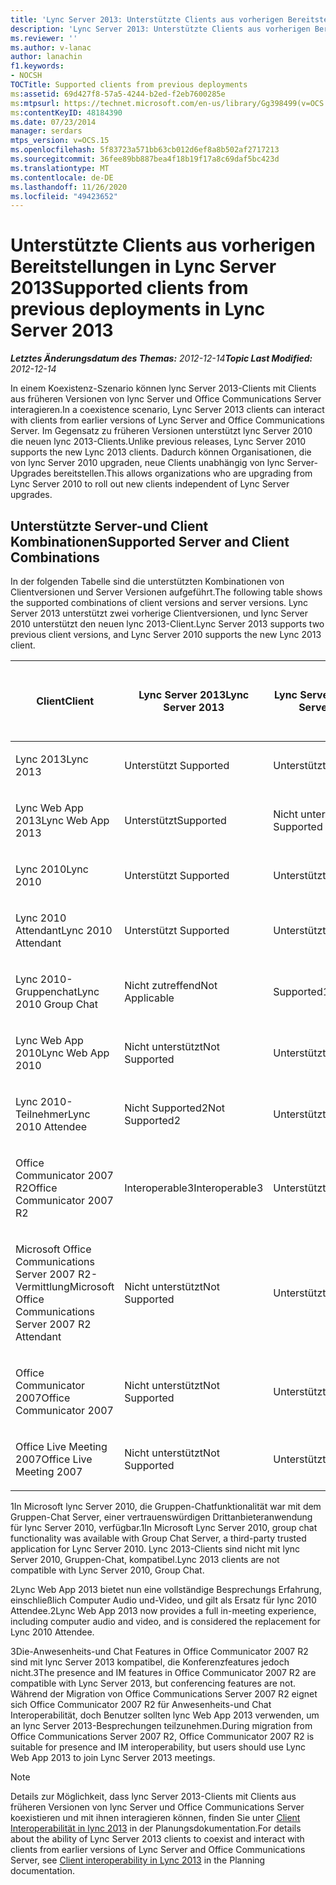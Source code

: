 ```yaml
---
title: 'Lync Server 2013: Unterstützte Clients aus vorherigen Bereitstellungen'
description: 'Lync Server 2013: Unterstützte Clients aus vorherigen Bereitstellungen.'
ms.reviewer: ''
ms.author: v-lanac
author: lanachin
f1.keywords:
- NOCSH
TOCTitle: Supported clients from previous deployments
ms:assetid: 69d427f8-57a5-4244-b2ed-f2eb7600285e
ms:mtpsurl: https://technet.microsoft.com/en-us/library/Gg398499(v=OCS.15)
ms:contentKeyID: 48184390
ms.date: 07/23/2014
manager: serdars
mtps_version: v=OCS.15
ms.openlocfilehash: 5f83723a571bb63cb012d6ef8a8b502af2717213
ms.sourcegitcommit: 36fee89bb887bea4f18b19f17a8c69daf5bc423d
ms.translationtype: MT
ms.contentlocale: de-DE
ms.lasthandoff: 11/26/2020
ms.locfileid: "49423652"
---
```

# <a name="supported-clients-from-previous-deployments-in-lync-server-2013"></a><span data-ttu-id="a87d0-103">Unterstützte Clients aus vorherigen Bereitstellungen in Lync Server 2013</span><span class="sxs-lookup"><span data-stu-id="a87d0-103">Supported clients from previous deployments in Lync Server 2013</span></span>

<div data-xmlns="http://www.w3.org/1999/xhtml">

<div class="topic" data-xmlns="http://www.w3.org/1999/xhtml" data-msxsl="urn:schemas-microsoft-com:xslt" data-cs="https://msdn.microsoft.com/">

<div data-asp="https://msdn2.microsoft.com/asp">



</div>

<div id="mainSection">

<div id="mainBody"><span data-ttu-id="a87d0-104">

<span> </span></span><span class="sxs-lookup"><span data-stu-id="a87d0-104">

<span> </span></span></span>

<span data-ttu-id="a87d0-105">_**Letztes Änderungsdatum des Themas:** 2012-12-14_</span><span class="sxs-lookup"><span data-stu-id="a87d0-105">_**Topic Last Modified:** 2012-12-14_</span></span>

<span data-ttu-id="a87d0-106">In einem Koexistenz-Szenario können lync Server 2013-Clients mit Clients aus früheren Versionen von lync Server und Office Communications Server interagieren.</span><span class="sxs-lookup"><span data-stu-id="a87d0-106">In a coexistence scenario, Lync Server 2013 clients can interact with clients from earlier versions of Lync Server and Office Communications Server.</span></span> <span data-ttu-id="a87d0-107">Im Gegensatz zu früheren Versionen unterstützt lync Server 2010 die neuen lync 2013-Clients.</span><span class="sxs-lookup"><span data-stu-id="a87d0-107">Unlike previous releases, Lync Server 2010 supports the new Lync 2013 clients.</span></span> <span data-ttu-id="a87d0-108">Dadurch können Organisationen, die von lync Server 2010 upgraden, neue Clients unabhängig von lync Server-Upgrades bereitstellen.</span><span class="sxs-lookup"><span data-stu-id="a87d0-108">This allows organizations who are upgrading from Lync Server 2010 to roll out new clients independent of Lync Server upgrades.</span></span>

<div>

## <a name="supported-server-and-client-combinations"></a><span data-ttu-id="a87d0-109">Unterstützte Server-und Client Kombinationen</span><span class="sxs-lookup"><span data-stu-id="a87d0-109">Supported Server and Client Combinations</span></span>

<span data-ttu-id="a87d0-110">In der folgenden Tabelle sind die unterstützten Kombinationen von Clientversionen und Server Versionen aufgeführt.</span><span class="sxs-lookup"><span data-stu-id="a87d0-110">The following table shows the supported combinations of client versions and server versions.</span></span> <span data-ttu-id="a87d0-111">Lync Server 2013 unterstützt zwei vorherige Clientversionen, und lync Server 2010 unterstützt den neuen lync 2013-Client.</span><span class="sxs-lookup"><span data-stu-id="a87d0-111">Lync Server 2013 supports two previous client versions, and Lync Server 2010 supports the new Lync 2013 client.</span></span>


<table>
<colgroup>
<col style="width: 25%" />
<col style="width: 25%" />
<col style="width: 25%" />
<col style="width: 25%" />
</colgroup>
<thead>
<tr class="header">
<th><span data-ttu-id="a87d0-112">Client</span><span class="sxs-lookup"><span data-stu-id="a87d0-112">Client</span></span></th>
<th><span data-ttu-id="a87d0-113">Lync Server 2013</span><span class="sxs-lookup"><span data-stu-id="a87d0-113">Lync Server 2013</span></span></th>
<th><span data-ttu-id="a87d0-114">Lync Server 2010</span><span class="sxs-lookup"><span data-stu-id="a87d0-114">Lync Server 2010</span></span></th>
<th><span data-ttu-id="a87d0-115">Office Communications Server 2007 R2</span><span class="sxs-lookup"><span data-stu-id="a87d0-115">Office Communications Server 2007 R2</span></span></th>
</tr>
</thead>
<tbody>
<tr class="odd">
<td><p><span data-ttu-id="a87d0-116">Lync 2013</span><span class="sxs-lookup"><span data-stu-id="a87d0-116">Lync 2013</span></span></p></td>
<td><p><span data-ttu-id="a87d0-117">Unterstützt </span><span class="sxs-lookup"><span data-stu-id="a87d0-117">Supported</span></span></p></td>
<td><p><span data-ttu-id="a87d0-118">Unterstützt</span><span class="sxs-lookup"><span data-stu-id="a87d0-118">Supported</span></span></p></td>
<td><p><span data-ttu-id="a87d0-119">Nicht unterstützt</span><span class="sxs-lookup"><span data-stu-id="a87d0-119">Not Supported</span></span></p></td>
</tr>
<tr class="even">
<td><p><span data-ttu-id="a87d0-120">Lync Web App 2013</span><span class="sxs-lookup"><span data-stu-id="a87d0-120">Lync Web App 2013</span></span></p></td>
<td><p><span data-ttu-id="a87d0-121">Unterstützt</span><span class="sxs-lookup"><span data-stu-id="a87d0-121">Supported</span></span></p></td>
<td><p><span data-ttu-id="a87d0-122">Nicht unterstützt</span><span class="sxs-lookup"><span data-stu-id="a87d0-122">Not Supported</span></span></p></td>
<td><p><span data-ttu-id="a87d0-123">Nicht unterstützt</span><span class="sxs-lookup"><span data-stu-id="a87d0-123">Not Supported</span></span></p></td>
</tr>
<tr class="odd">
<td><p><span data-ttu-id="a87d0-124">Lync 2010</span><span class="sxs-lookup"><span data-stu-id="a87d0-124">Lync 2010</span></span></p></td>
<td><p><span data-ttu-id="a87d0-125">Unterstützt </span><span class="sxs-lookup"><span data-stu-id="a87d0-125">Supported</span></span></p></td>
<td><p><span data-ttu-id="a87d0-126">Unterstützt</span><span class="sxs-lookup"><span data-stu-id="a87d0-126">Supported</span></span></p></td>
<td><p><span data-ttu-id="a87d0-127">Nicht unterstützt</span><span class="sxs-lookup"><span data-stu-id="a87d0-127">Not Supported</span></span></p></td>
</tr>
<tr class="even">
<td><p><span data-ttu-id="a87d0-128">Lync 2010 Attendant</span><span class="sxs-lookup"><span data-stu-id="a87d0-128">Lync 2010 Attendant</span></span></p></td>
<td><p><span data-ttu-id="a87d0-129">Unterstützt </span><span class="sxs-lookup"><span data-stu-id="a87d0-129">Supported</span></span></p></td>
<td><p><span data-ttu-id="a87d0-130">Unterstützt</span><span class="sxs-lookup"><span data-stu-id="a87d0-130">Supported</span></span></p></td>
<td><p><span data-ttu-id="a87d0-131">Nicht unterstützt</span><span class="sxs-lookup"><span data-stu-id="a87d0-131">Not Supported</span></span></p></td>
</tr>
<tr class="odd">
<td><p><span data-ttu-id="a87d0-132">Lync 2010-Gruppenchat</span><span class="sxs-lookup"><span data-stu-id="a87d0-132">Lync 2010 Group Chat</span></span></p></td>
<td><p><span data-ttu-id="a87d0-133">Nicht zutreffend</span><span class="sxs-lookup"><span data-stu-id="a87d0-133">Not Applicable</span></span></p></td>
<td><p><span data-ttu-id="a87d0-134">Supported1</span><span class="sxs-lookup"><span data-stu-id="a87d0-134">Supported1</span></span></p></td>
<td><p><span data-ttu-id="a87d0-135">Nicht zutreffend</span><span class="sxs-lookup"><span data-stu-id="a87d0-135">Not Applicable</span></span></p></td>
</tr>
<tr class="even">
<td><p><span data-ttu-id="a87d0-136">Lync Web App 2010</span><span class="sxs-lookup"><span data-stu-id="a87d0-136">Lync Web App 2010</span></span></p></td>
<td><p><span data-ttu-id="a87d0-137">Nicht unterstützt</span><span class="sxs-lookup"><span data-stu-id="a87d0-137">Not Supported</span></span></p></td>
<td><p><span data-ttu-id="a87d0-138">Unterstützt</span><span class="sxs-lookup"><span data-stu-id="a87d0-138">Supported</span></span></p></td>
<td><p><span data-ttu-id="a87d0-139">Nicht unterstützt</span><span class="sxs-lookup"><span data-stu-id="a87d0-139">Not Supported</span></span></p></td>
</tr>
<tr class="odd">
<td><p><span data-ttu-id="a87d0-140">Lync 2010-Teilnehmer</span><span class="sxs-lookup"><span data-stu-id="a87d0-140">Lync 2010 Attendee</span></span></p></td>
<td><p><span data-ttu-id="a87d0-141">Nicht Supported2</span><span class="sxs-lookup"><span data-stu-id="a87d0-141">Not Supported2</span></span></p></td>
<td><p><span data-ttu-id="a87d0-142">Unterstützt</span><span class="sxs-lookup"><span data-stu-id="a87d0-142">Supported</span></span></p></td>
<td><p><span data-ttu-id="a87d0-143">Nicht unterstützt</span><span class="sxs-lookup"><span data-stu-id="a87d0-143">Not Supported</span></span></p></td>
</tr>
<tr class="even">
<td><p><span data-ttu-id="a87d0-144">Office Communicator 2007 R2</span><span class="sxs-lookup"><span data-stu-id="a87d0-144">Office Communicator 2007 R2</span></span></p></td>
<td><p><span data-ttu-id="a87d0-145">Interoperable3</span><span class="sxs-lookup"><span data-stu-id="a87d0-145">Interoperable3</span></span></p></td>
<td><p><span data-ttu-id="a87d0-146">Unterstützt </span><span class="sxs-lookup"><span data-stu-id="a87d0-146">Supported</span></span></p></td>
<td><p><span data-ttu-id="a87d0-147">Unterstützt</span><span class="sxs-lookup"><span data-stu-id="a87d0-147">Supported</span></span></p></td>
</tr>
<tr class="odd">
<td><p><span data-ttu-id="a87d0-148">Microsoft Office Communications Server 2007 R2-Vermittlung</span><span class="sxs-lookup"><span data-stu-id="a87d0-148">Microsoft Office Communications Server 2007 R2 Attendant</span></span></p></td>
<td><p><span data-ttu-id="a87d0-149">Nicht unterstützt</span><span class="sxs-lookup"><span data-stu-id="a87d0-149">Not Supported</span></span></p></td>
<td><p><span data-ttu-id="a87d0-150">Unterstützt </span><span class="sxs-lookup"><span data-stu-id="a87d0-150">Supported</span></span></p></td>
<td><p><span data-ttu-id="a87d0-151">Unterstützt</span><span class="sxs-lookup"><span data-stu-id="a87d0-151">Supported</span></span></p></td>
</tr>
<tr class="even">
<td><p><span data-ttu-id="a87d0-152">Office Communicator 2007</span><span class="sxs-lookup"><span data-stu-id="a87d0-152">Office Communicator 2007</span></span></p></td>
<td><p><span data-ttu-id="a87d0-153">Nicht unterstützt</span><span class="sxs-lookup"><span data-stu-id="a87d0-153">Not Supported</span></span></p></td>
<td><p><span data-ttu-id="a87d0-154">Unterstützt </span><span class="sxs-lookup"><span data-stu-id="a87d0-154">Supported</span></span></p></td>
<td><p><span data-ttu-id="a87d0-155">Unterstützt</span><span class="sxs-lookup"><span data-stu-id="a87d0-155">Supported</span></span></p></td>
</tr>
<tr class="odd">
<td><p><span data-ttu-id="a87d0-156">Office Live Meeting 2007</span><span class="sxs-lookup"><span data-stu-id="a87d0-156">Office Live Meeting 2007</span></span></p></td>
<td><p><span data-ttu-id="a87d0-157">Nicht unterstützt</span><span class="sxs-lookup"><span data-stu-id="a87d0-157">Not Supported</span></span></p></td>
<td><p><span data-ttu-id="a87d0-158">Unterstützt </span><span class="sxs-lookup"><span data-stu-id="a87d0-158">Supported</span></span></p></td>
<td><p><span data-ttu-id="a87d0-159">Unterstützt</span><span class="sxs-lookup"><span data-stu-id="a87d0-159">Supported</span></span></p></td>
</tr>
</tbody>
</table>


<span data-ttu-id="a87d0-160">1In Microsoft lync Server 2010, die Gruppen-Chatfunktionalität war mit dem Gruppen-Chat Server, einer vertrauenswürdigen Drittanbieteranwendung für lync Server 2010, verfügbar.</span><span class="sxs-lookup"><span data-stu-id="a87d0-160">1In Microsoft Lync Server 2010, group chat functionality was available with Group Chat Server, a third-party trusted application for Lync Server 2010.</span></span> <span data-ttu-id="a87d0-161">Lync 2013-Clients sind nicht mit lync Server 2010, Gruppen-Chat, kompatibel.</span><span class="sxs-lookup"><span data-stu-id="a87d0-161">Lync 2013 clients are not compatible with Lync Server 2010, Group Chat.</span></span>

<span data-ttu-id="a87d0-162">2Lync Web App 2013 bietet nun eine vollständige Besprechungs Erfahrung, einschließlich Computer Audio und-Video, und gilt als Ersatz für lync 2010 Attendee.</span><span class="sxs-lookup"><span data-stu-id="a87d0-162">2Lync Web App 2013 now provides a full in-meeting experience, including computer audio and video, and is considered the replacement for Lync 2010 Attendee.</span></span>

<span data-ttu-id="a87d0-163">3Die-Anwesenheits-und Chat Features in Office Communicator 2007 R2 sind mit lync Server 2013 kompatibel, die Konferenzfeatures jedoch nicht.</span><span class="sxs-lookup"><span data-stu-id="a87d0-163">3The presence and IM features in Office Communicator 2007 R2 are compatible with Lync Server 2013, but conferencing features are not.</span></span> <span data-ttu-id="a87d0-164">Während der Migration von Office Communications Server 2007 R2 eignet sich Office Communicator 2007 R2 für Anwesenheits-und Chat Interoperabilität, doch Benutzer sollten lync Web App 2013 verwenden, um an lync Server 2013-Besprechungen teilzunehmen.</span><span class="sxs-lookup"><span data-stu-id="a87d0-164">During migration from Office Communications Server 2007 R2, Office Communicator 2007 R2 is suitable for presence and IM interoperability, but users should use Lync Web App 2013 to join Lync Server 2013 meetings.</span></span>

<div>


> [!NOTE]  
> <span data-ttu-id="a87d0-165">Details zur Möglichkeit, dass lync Server 2013-Clients mit Clients aus früheren Versionen von lync Server und Office Communications Server koexistieren und mit ihnen interagieren können, finden Sie unter <A href="lync-server-2013-client-interoperability-in-lync-2013.md">Client Interoperabilität in lync 2013</A> in der Planungsdokumentation.</span><span class="sxs-lookup"><span data-stu-id="a87d0-165">For details about the ability of Lync Server 2013 clients to coexist and interact with clients from earlier versions of Lync Server and Office Communications Server, see <A href="lync-server-2013-client-interoperability-in-lync-2013.md">Client interoperability in Lync 2013</A> in the Planning documentation.</span></span>



<span data-ttu-id="a87d0-166"></div>

</div>

</div>

<span> </span>

</div>

</div>

</span><span class="sxs-lookup"><span data-stu-id="a87d0-166"></div>

</div>

</div>

<span> </span>

</div>

</div>

</span></span></div>

